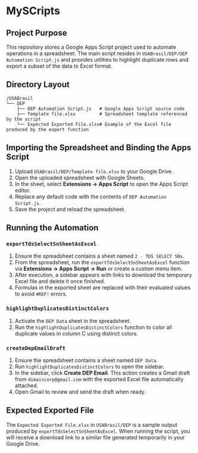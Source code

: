 # MySCripts

## Project Purpose

This repository stores a Google Apps Script project used to automate operations in a spreadsheet. The main script resides in `USABrasil/DEP/DEP Automation Script.js` and provides utilities to highlight duplicate rows and export a subset of the data to Excel format.

## Directory Layout

```
/USABrasil
└── DEP
    ├── DEP Automation Script.js   # Google Apps Script source code
    ├── Template file.xlsx         # Spreadsheet template referenced by the script
    └── Expected Exported File.xlsx# Example of the Excel file produced by the export function
```

## Importing the Spreadsheet and Binding the Apps Script

1. Upload `USABrasil/DEP/Template file.xlsx` to your Google Drive.
2. Open the uploaded spreadsheet with Google Sheets.
3. In the sheet, select **Extensions → Apps Script** to open the Apps Script editor.
4. Replace any default code with the contents of `DEP Automation Script.js`.
5. Save the project and reload the spreadsheet.

## Running the Automation

### `exportTdsSelectSnSheetAsExcel`

1. Ensure the spreadsheet contains a sheet named `2 - TDS SELECT SNs`.
2. From the spreadsheet, run the `exportTdsSelectSnSheetAsExcel` function via **Extensions → Apps Script → Run** or create a custom menu item.
3. After execution, a sidebar appears with links to download the temporary Excel file and delete it once finished.
4. Formulas in the exported sheet are replaced with their evaluated values to avoid `#REF!` errors.

### `highlightDuplicatesDistinctColors`

1. Activate the `DEP Data` sheet in the spreadsheet.
2. Run the `highlightDuplicatesDistinctColors` function to color all duplicate values in column C using distinct colors.

### `createDepEmailDraft`

1. Ensure the spreadsheet contains a sheet named `DEP Data`.
2. Run `highlightDuplicatesDistinctColors` to open the sidebar.
3. In the sidebar, click **Create DEP Email**. This action creates a Gmail draft
   from `dimaiscorp@gmail.com` with the exported Excel file automatically
   attached.
4. Open Gmail to review and send the draft when ready.

## Expected Exported File

The `Expected Exported File.xlsx` in `USABrasil/DEP` is a sample output produced by `exportTdsSelectSnSheetAsExcel`. When running the script, you will receive a download link to a similar file generated temporarily in your Google Drive.
